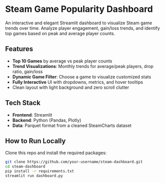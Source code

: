 # Steam Game Popularity Dashboard

An interactive and elegant Streamlit dashboard to visualize Steam game trends over time. Analyze player engagement, gain/loss trends, and identify top games based on peak and average player counts.

## Features

-  **Top 10 Games** by average vs peak player counts
-  **Trend Visualizations**: Monthly trends for average/peak players, drop ratio, gain/loss
-  **Dynamic Game Filter**: Choose a game to visualize customized stats
-  **Fully Interactive** UI with dropdowns, metrics, and hover tooltips
-  Clean layout with light background and zero scroll clutter

##  Tech Stack

- **Frontend**: Streamlit
- **Backend**: Python (Pandas, Plotly)
- **Data**: Parquet format from a cleaned SteamCharts dataset

##  How to Run Locally

Clone this repo and install the required packages:

```bash
git clone https://github.com/your-username/steam-dashboard.git
cd steam-dashboard
pip install -r requirements.txt
streamlit run dashboard.py

